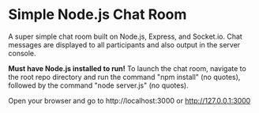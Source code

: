 Simple Node.js Chat Room
=======================

A super simple chat room built on Node.js, Express, and Socket.io. Chat messages are displayed to all participants and also output in the server console.

**Must have Node.js installed to run!**
To launch the chat room, navigate to the root repo directory and run the command "npm install" (no quotes), followed by the command "node server.js" (no quotes).

Open your browser and go to http://localhost:3000 or http://127.0.0.1:3000